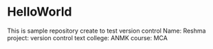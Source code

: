 # HelloWorld
This is sample repository create to test version control
Name: Reshma
project: version control text
college: ANMK
course: MCA
